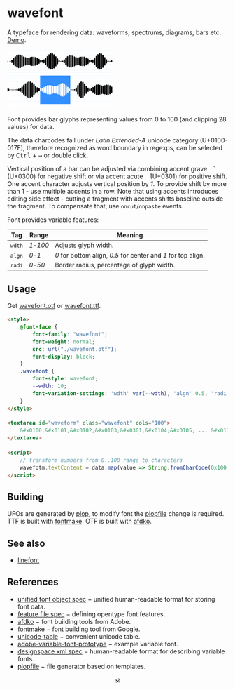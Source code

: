 # wavefont

A typeface for rendering data: waveforms, spectrums, diagrams, bars etc. [Demo](https://a-vis.github.io/wavefont).

<a href="https://a-vis.github.io/wavefont"><img src="./preview.png" width="240px"/></a>

Font provides bar glyphs representing values from 0 to 100 (and clipping 28 values) for data.

The data charcodes fall under _Latin Extended-A_ unicode category (U+0100-017F), therefore recognized as word boundary in regexps, can be selected by <kbd>Ctrl</kbd> + <kbd>→</kbd> or double click.

Vertical position of a bar can be adjusted via combining accent grave <kbd>&nbsp;&#x0300;</kbd> (U+0300) for negative shift or via accent acute <kbd>&nbsp;&#x0301;</kbd> (U+0301) for positive shift. One accent character adjusts vertical position by _1_. To provide shift by more than 1 - use multiple accents in a row. Note that using accents introduces editing side effect - cutting a fragment with accents shifts baseline outside the fragment. To compensate that, use `oncut`/`onpaste` events.

Font provides variable features:

Tag | Range | Meaning
---|---|---
`wdth` | _1_-_100_ | Adjusts glyph width.
`algn` | _0_-_1_ | _0_ for bottom align, _0.5_ for center and _1_ for top align.
`radi` | _0_-_50_ | Border radius, percentage of glyph width.

## Usage

Get [wavefont.otf](./font/wavefont.otf) or [wavefont.ttf](./font/wavefont.ttf).

```html
<style>
	@font-face {
		font-family: "wavefont";
		font-weight: normal;
		src: url("./wavefont.otf");
		font-display: block;
	}
	.wavefont {
		font-style: wavefont;
		--wdth: 10;
		font-variation-settings: 'wdth' var(--wdth), 'algn' 0.5, 'radi' 30;
	}
</style>

<textarea id="waveform" class="wavefont" cols="100">
	&#x0100;&#x0101;&#x0102;&#x0103;&#x0301;&#x0104;&#x0105; ... &#x017f;
</textarea>

<script>
	// transform numbers from 0..100 range to characters 
	wavefotm.textContent = data.map(value => String.fromCharCode(0x100 + value))
</script>
```

## Building

UFOs are generated by [plop](https://github.com/plopjs/plop), to modify font the [plopfile](./plopfile.js) change is required.
TTF is built with [fontmake](https://github.com/googlefonts/fontmake). OTF is built with [afdko](https://adobe-type-tools.github.io/afdko/).

## See also

* [linefont](https://github.com/a-vis/linefont)

## References

* [unified font object spec](https://unifiedfontobject.org/versions/ufo3) − unified human-readable format for storing font data.
* [feature file spec](https://adobe-type-tools.github.io/afdko/OpenTypeFeatureFileSpecification.html#6.h) − defining opentype font features.
* [afdko](https://adobe-type-tools.github.io/afdko/) − font building tools from Adobe.
* [fontmake](https://github.com/googlefonts/fontmake) − font building tool from Google.
* [unicode-table](https://unicode-table.com/) − convenient unicode table.
* [adobe-variable-font-prototype](https://github.com/adobe-fonts/adobe-variable-font-prototype) − example variable font.
* [designspace xml spec](https://github.com/fonttools/fonttools/tree/main/Doc/source/designspaceLib#document-xml-structure) − human-readable format for describing variable fonts.
* [plopfile](https://github.com/plopjs/plop#built-in-actions) − file generator based on templates.

<p align="center">🕉<p>
